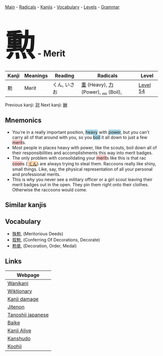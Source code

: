 <style> bigfont {font-size: 100px}</style>
[Main](../README.md) -
[Radicals](../radicals.md) -
[Kanjis](../kanjis.md) -
[Vocabulary](../vocabulary.md) -
[Levels](../levels.md) -
[Grammar](../grammar.md)
# <bigfont> 勲</bigfont> - Merit 

| Kanji | Meanings | Reading | Radicals | Level |
| --- | --- | --- | --- | --- |
| 勲 | Merit | くん, いさお | [重](../radicals/重.md) (Heavy), [力](../radicals/力.md) (Power), [灬](../radicals/灬.md) (Boil),  | [Level 54](../levels/wk_level54.md) |

Previous kanji: [冠](冠.md) Next kanji: [酬](酬.md) 

## Mnemonics
 * You're in a really important position, <span style="background-color:#ADD8E6"> heavy</span> with <span style="background-color:#ADD8E6"> power</span>, but you can't carry all of that around with you, so you <span style="background-color:#ADD8E6"> boil</span> it all down to just a few <span style="background-color:#ffcccb"> merit</span>s.
* Most people in places heavy with power, like the scouts, boil down all of their responsibilities and accomplishments this way into merit badges.
* The only problem with consolidating your <span style="background-color:#ffcccb"> merit</span>s like this is that rac<span style="background-color:#ffcccb"> coon</span>s (<span style="background-color:#fed8b1"> [くん](https://jisho.org/search/くん)</span>) are always trying to steal them. Raccoons really like shiny, small things. Like, say, the physical representation of all your personal and professional merits.
* This is why you never see a military officer or a girl scout leaving their merit badges out in the open. They pin them right onto their clothes. Otherwise the raccoons would come.


## Similar kanjis
 


## Vocabulary
 * [殊勲](../vocabulary/勲.md), (Meritorious Deeds)
* [叙勲](../vocabulary/勲.md), (Conferring Of Decorations, Decorate)
* [勲章](../vocabulary/勲.md), (Decoration, Order, Medal)



## Links 

| Webpage |
| --- |
| [Wanikani          ](https://www.wanikani.com/kanji/勲) |
| [Wiktionary        ](https://en.wiktionary.org/wiki/勲) |
| [Kanji damage      ](http://www.kanjidamage.com/kanji/search?utf8=✓&q=勲) |
| [Jitenon           ](https://jitenon.com/kanji/勲) |
| [Tanoshii japanese ](https://www.tanoshiijapanese.com/dictionary/kanji.cfm?k=勲) |
| [Baike             ](https://baike.baidu.com/item/勲) |
| [Kanji Alive       ](https://app.kanjialive.com/勲) |
| [Kanshudo          ](https://www.kanshudo.com/searchmn?q=勲) |
| [Koohii            ](https://kanji.koohii.com/study/kanji/勲) |
